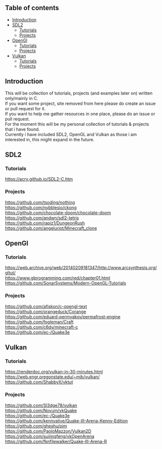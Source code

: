 ## Table of contents
* [Introduction](#introduction)
* [SDL2](#sdl2)
	* [Tutorials](#tutorials)
	* [Projects](#projects)
* [OpenGl](#opengl)
	* [Tutorials](#tutorials2)
	* [Projects](#projects2)
* [Vulkan](#vulkan)
	* [Tutorials](#tutorials3)
	* [Projects](#projects3)


## Introduction
This will be collection of tutorials, projects (and examples later on) written only/mainly in C.   
If you want some project, site removed from here please do create an issue or pull request for it.   
If you want to help me gather resources in one place, please do an issue or pull request.   
For the moment this will be my personal collection of tutorials & projects that i have found.   
Currently i have included SDL2, OpenGL and Vulkan as those i am interested in, this might expand in the future.   
   
## SDL2

### Tutorials
https://acry.github.io/SDL2-C.htm   
   
### Projects
https://github.com/tsoding/nothing   
https://github.com/nybblesio/ckong   
https://github.com/chocolate-doom/chocolate-doom   
https://github.com/andwn/sdl2-tetris   
https://github.com/rapiz1/DungeonRush   
https://github.com/angeluriot/Minecraft_clone   
   
## OpenGl
   
### Tutorials
https://web.archive.org/web/20140209181347/http://www.arcsynthesis.org/gltut/   
https://www.glprogramming.com/red/chapter01.html   
https://github.com/SonarSystems/Modern-OpenGL-Tutorials   
   
### Projects
https://github.com/afiskon/c-opengl-text   
https://github.com/orangeduck/Corange   
https://github.com/eduard-permyakov/permafrost-engine   
https://github.com/fogleman/Craft   
https://github.com/c6dy/minecraft-c   
https://github.com/ec-/Quake3e   
   
## Vulkan
   
### Tutorials
https://renderdoc.org/vulkan-in-30-minutes.html   
https://web.engr.oregonstate.edu/~mjb/vulkan/   
https://github.com/ShabbyX/vktut   
   
### Projects
https://github.com/Sl3dge78/vulkan   
https://github.com/Novum/vkQuake   
https://github.com/ec-/Quake3e   
https://github.com/kennyalive/Quake-III-Arena-Kenny-Edition   
https://github.com/gheshu/pim   
https://github.com/PaoloMazzon/Vulkan2D   
https://github.com/suijingfeng/vkOpenArena   
https://github.com/fknfilewalker/Quake-III-Arena-R   
   